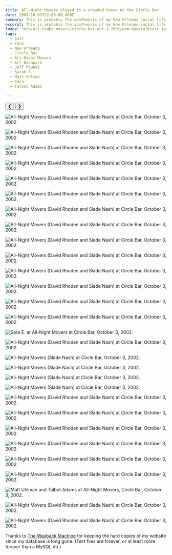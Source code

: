 ```yaml
---
title: All-Night Movers played to a crowded house at the Circle Bar.
date: 2002-10-03T22:00:00.000Z
summary: This is probably the apotheosis of my New Orleans social life, back when I had one.
excerpt: This is probably the apotheosis of my New Orleans social life, back when I had one.
image: rock/all-night-movers/circle-bar-oct-3-2002/anm-davetalktoit.jpg
tags:
  - post 
  - rock
  - New Orleans
  - Circle Bar
  - All-Night Movers
  - Art Boonparn
  - Jeff Pounds
  - Sarah Z.
  - Matt Uhlman
  - Sara
  - Talbot Adams

---
```



<div id="viewport">
    <button id="buttonPrevious">&#10094;</button>
    <button id="buttonNext">&#10095;</button>

![All-Night Movers (David Rhoden and Slade Nash) at Circle Bar, October 3, 2002.](/static/img/rock/all-night-movers/circle-bar-oct-3-2002/anm-davetalktoit.jpg "All-Night Movers (David Rhoden and Slade Nash) at Circle Bar, October 3, 2002.")

![All-Night Movers (David Rhoden and Slade Nash) at Circle Bar, October 3, 2002.](/static/img/rock/all-night-movers/circle-bar-oct-3-2002/anm-davetheessence.jpg "All-Night Movers (David Rhoden and Slade Nash) at Circle Bar, October 3, 2002.")

![All-Night Movers (David Rhoden and Slade Nash) at Circle Bar, October 3, 2002.](/static/img/rock/all-night-movers/circle-bar-oct-3-2002/anm-circle-bar-artboonparn.jpg "All-Night Movers (David Rhoden and Slade Nash) at Circle Bar, October 3, 2002.")

![All-Night Movers (David Rhoden and Slade Nash) at Circle Bar, October 3, 2002.](/static/img/rock/all-night-movers/circle-bar-oct-3-2002/anm-circle-bar-clock.jpg "All-Night Movers (David Rhoden and Slade Nash) at Circle Bar, October 3, 2002.")

![All-Night Movers (David Rhoden and Slade Nash) at Circle Bar, October 3, 2002.](/static/img/rock/all-night-movers/circle-bar-oct-3-2002/anm-circle-bar-earlyinset.jpg "All-Night Movers (David Rhoden and Slade Nash) at Circle Bar, October 3, 2002.")

![All-Night Movers (David Rhoden and Slade Nash) at Circle Bar, October 3, 2002.](/static/img/rock/all-night-movers/circle-bar-oct-3-2002/anm-circle-bar-kidsdance.jpg "All-Night Movers (David Rhoden and Slade Nash) at Circle Bar, October 3, 2002.")

![All-Night Movers (David Rhoden and Slade Nash) at Circle Bar, October 3, 2002.](/static/img/rock/all-night-movers/circle-bar-oct-3-2002/anm-circle-bar-menmatt.jpg "All-Night Movers (David Rhoden and Slade Nash) at Circle Bar, October 3, 2002.")

![All-Night Movers (David Rhoden and Slade Nash) at Circle Bar, October 3, 2002.](/static/img/rock/all-night-movers/circle-bar-oct-3-2002/anm-circle-bar-menmatt2.jpg "All-Night Movers (David Rhoden and Slade Nash) at Circle Bar, October 3, 2002.")

![All-Night Movers (David Rhoden and Slade Nash) at Circle Bar, October 3, 2002.](/static/img/rock/all-night-movers/circle-bar-oct-3-2002/anm-circle-bar-moessence.jpg "All-Night Movers (David Rhoden and Slade Nash) at Circle Bar, October 3, 2002.")

![All-Night Movers (David Rhoden and Slade Nash) at Circle Bar, October 3, 2002.](/static/img/rock/all-night-movers/circle-bar-oct-3-2002/anm-circle-bar-morechin.jpg "All-Night Movers (David Rhoden and Slade Nash) at Circle Bar, October 3, 2002.")

![All-Night Movers (David Rhoden and Slade Nash) at Circle Bar, October 3, 2002.](/static/img/rock/all-night-movers/circle-bar-oct-3-2002/anm-circle-bar-mowoog.jpg "All-Night Movers (David Rhoden and Slade Nash) at Circle Bar, October 3, 2002.")

![All-Night Movers (David Rhoden and Slade Nash) at Circle Bar, October 3, 2002.](/static/img/rock/all-night-movers/circle-bar-oct-3-2002/anm-circle-bar-mywatch.jpg "All-Night Movers (David Rhoden and Slade Nash) at Circle Bar, October 3, 2002.")

![All-Night Movers (David Rhoden and Slade Nash) at Circle Bar, October 3, 2002.](/static/img/rock/all-night-movers/circle-bar-oct-3-2002/anm-circle-bar-pointing.jpg "All-Night Movers (David Rhoden and Slade Nash) at Circle Bar, October 3, 2002.")

![All-Night Movers (David Rhoden and Slade Nash) at Circle Bar, October 3, 2002.](/static/img/rock/all-night-movers/circle-bar-oct-3-2002/anm-circle-bar-preachin.jpg "All-Night Movers (David Rhoden and Slade Nash) at Circle Bar, October 3, 2002.")

![Sara E. at All-Night Movers at Circle Bar, October 3, 2002.](/static/img/rock/all-night-movers/circle-bar-oct-3-2002/anm-circle-bar-sara.jpg "All-Night Movers (David Rhoden and Slade Nash) at Circle Bar, October 3, 2002.")

![All-Night Movers (David Rhoden and Slade Nash) at Circle Bar, October 3, 2002.](/static/img/rock/all-night-movers/circle-bar-oct-3-2002/anm-circle-bar-shoutin.jpg "All-Night Movers (David Rhoden and Slade Nash) at Circle Bar, October 3, 2002.")

![All-Night Movers (Slade Nash) at Circle Bar, October 3, 2002.](/static/img/rock/all-night-movers/circle-bar-oct-3-2002/anm-circle-bar-slademaracas.jpg "All-Night Movers (David Rhoden and Slade Nash) at Circle Bar, October 3, 2002.")

![All-Night Movers (Slade Nash) at Circle Bar, October 3, 2002.](/static/img/rock/all-night-movers/circle-bar-oct-3-2002anm-circle-bar-slade-drumming.jpg "All-Night Movers (David Rhoden and Slade Nash) at Circle Bar, October 3, 2002.")

![All-Night Movers (Slade Nash) at Circle Bar, October 3, 2002.](/static/img/rock/all-night-movers/circle-bar-oct-3-2002/anm-circle-bar-sladeohead.jpg "All-Night Movers (David Rhoden and Slade Nash) at Circle Bar, October 3, 2002.")

![All-Night Movers (Slade Nash) at Circle Bar, October 3, 2002.](/static/img/rock/all-night-movers/circle-bar-oct-3-2002/anm-circle-bar-sladerockin.jpg "All-Night Movers (David Rhoden and Slade Nash) at Circle Bar, October 3, 2002.")

![All-Night Movers (David Rhoden and Slade Nash) at Circle Bar, October 3, 2002.](/static/img/rock/all-night-movers/circle-bar-oct-3-2002/anm-circle-bar-stringbuster.jpg "All-Night Movers (David Rhoden and Slade Nash) at Circle Bar, October 3, 2002.")

![All-Night Movers (David Rhoden and Slade Nash) at Circle Bar, October 3, 2002.](/static/img/rock/all-night-movers/circle-bar-oct-3-2002/anm-circle-bar-sweetsara.jpg "All-Night Movers (David Rhoden and Slade Nash) at Circle Bar, October 3, 2002.")

![All-Night Movers (David Rhoden and Slade Nash) at Circle Bar, October 3, 2002.](/static/img/rock/all-night-movers/circle-bar-oct-3-2002/anm-circle-bar-talktoit.jpg "All-Night Movers (David Rhoden and Slade Nash) at Circle Bar, October 3, 2002.")

![All-Night Movers (David Rhoden and Slade Nash) at Circle Bar, October 3, 2002.](/static/img/rock/all-night-movers/circle-bar-oct-3-2002/anm-circle-bar-theessence.jpg "All-Night Movers (David Rhoden and Slade Nash) at Circle Bar, October 3, 2002.")

![All-Night Movers (David Rhoden and Slade Nash) at Circle Bar, October 3, 2002.](/static/img/rock/all-night-movers/circle-bar-oct-3-2002/anm-circle-bar-woogy.jpg "All-Night Movers (David Rhoden and Slade Nash) at Circle Bar, October 3, 2002.")

![All-Night Movers (David Rhoden and Slade Nash) at Circle Bar, October 3, 2002.](/static/img/rock/all-night-movers/circle-bar-oct-3-2002/bholydaver.jpg "All-Night Movers (David Rhoden and Slade Nash) at Circle Bar, October 3, 2002.")

![Matt Uhlman and Talbot Adams at All-Night Movers, Circle Bar, October 3, 2002.](/static/img/rock/all-night-movers/circle-bar-oct-3-2002anm-circle-bar-matt-and-talbot.jpg "All-Night Movers (David Rhoden and Slade Nash) at Circle Bar, October 3, 2002.")

![All-Night Movers (David Rhoden and Slade Nash) at Circle Bar, October 3, 2002.](/static/img/rock/all-night-movers/circle-bar-oct-3-2002anm-circle-bar-dave-halo.jpg "All-Night Movers (David Rhoden and Slade Nash) at Circle Bar, October 3, 2002.")

![All-Night Movers (David Rhoden and Slade Nash) at Circle Bar, October 3, 2002.](/static/img/rock/all-night-movers/circle-bar-oct-3-2002anm-circle-bar-pabst.jpg "All-Night Movers (David Rhoden and Slade Nash) at Circle Bar, October 3, 2002.")

</div>
<div id="caption"></div>

Thanks to [The Wayback Machine](https://web.archive.org/web/20040204080957/http://www.allnightmovers.com/) for keeping the hard copies of my website since my database is long gone. (Text files are forever, or at least more forever than a MySQL db.)
